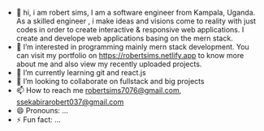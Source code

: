 - 👋 hi, i am robert sims, I am a software engineer from Kampala, Uganda. As a skilled engineer , i make ideas and visions come to reality with just codes in order to create interactive & responsive web applications. I create and develope web applications basing on the mern stack.
- 👀 I’m interested in programming mainly mern stack development. You can visit my portfolio on https://robertsims.netlify.app to know more about me and also view my recently uploaded projects.
- 🌱 I’m currently learning git and react.js
- 💞️ I’m looking to collaborate on fullstack and big projects
- 📫 How to reach me robertsims7076@gmail.com, ssekabirarobert037@gmail.com
- 😄 Pronouns: ...
- ⚡ Fun fact: ...

<!---
testgithubrobert/testgithubrobert is a ✨ special ✨ repository because its `README.md` (this file) appears on your GitHub profile.
You can click the Preview link to take a look at your changes.
--->
